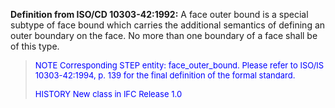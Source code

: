 ﻿**Definition from ISO/CD 10303-42:1992:** A face outer bound is a special subtype of face bound which carries the additional semantics of defining an outer boundary on the face. No more than one boundary of a face shall be of this type.

> <font color="#0000FF" size="-1">NOTE Corresponding STEP entity:
		  face_outer_bound. Please refer to ISO/IS 10303-42:1994, p. 139 for the final
		  definition of the formal standard. </font>
> 
> <font color="#0000FF" size="-1">HISTORY New class in IFC Release 1.0
		  </font>
>
